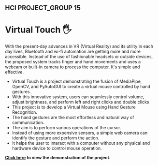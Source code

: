 ## HCI PROJECT_GROUP 15
# Virtual Touch 🖐️

With the present-day advances in VR (Virtual Reality) and its utility in each day lives, Bluetooth and wi-fi automation are getting more and more accessible. Instead of the use of fashionable headsets or outside devices, the proposed system tracks finger and hand movements and uses a webcam or built-in camera to process the computer. It's simple and effective.

- Virtual Touch is a project demonstrating the fusion of MediaPipe, OpenCV, and PyAutoGUI to create a virtual mouse controlled by hand gestures.
-  With this innovative system, users can seamlessly control volume, adjust brightness, and perform left and right clicks and double clicks
-	This project is to develop a Virtual Mouse using Hand Gesture Recognition.
-	The hand gestures are the most effortless and natural way of communication.
-	The aim is to perform various operations of the cursor.
-	Instead of using more expensive sensors, a simple web camera can identify the gesture and perform the action.
-	It helps the user to interact with a computer without any physical and hardware device to control mouse operation.

**[Click here]([link_to_drive](https://drive.google.com/drive/folders/13emyCtSm00ZLOnPm4AfBhHNjLJrqmHEE?usp=sharing)) to view the demonstration of the project.**
